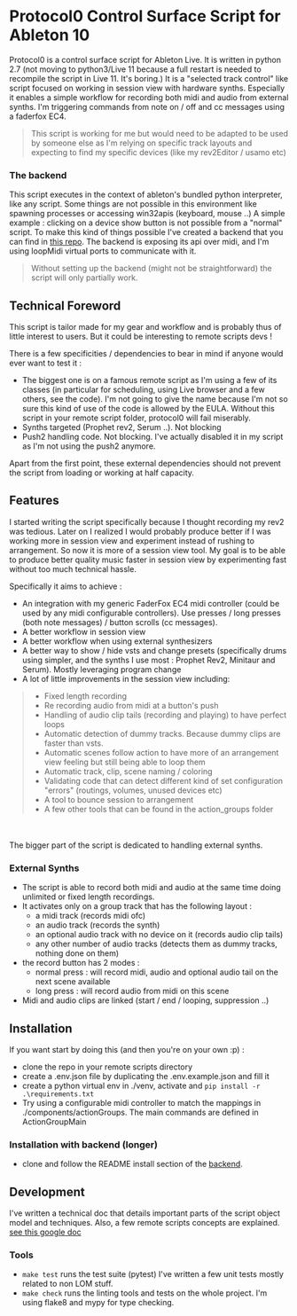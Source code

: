 # Protocol0 Control Surface Script for Ableton 10

Protocol0 is a control surface script for Ableton Live. 
It is written in python 2.7 (not moving to python3/Live 11 because a full restart is needed to recompile the script in Live 11. It's boring.)
It is a "selected track control" like script focused on working in session view with hardware synths.
Especially it enables a simple workflow for recording both midi and audio from external synths.
I'm triggering commands from note on / off and cc messages using a
faderfox EC4.
> This script is working for me but would need to be adapted to be used by someone else as I'm relying on specific track
> layouts and expecting to find my specific devices (like my rev2Editor / usamo etc)

### The backend

This script executes in the context of ableton's bundled python interpreter, like any script.
Some things are not possible in this environment like spawning processes or accessing win32apis (keyboard, mouse ..)
A simple example : clicking on a device show button is not possible from a "normal" script.
To make this kind of things possible I've created a backend that you can find
in [this repo](https://github.com/lebrunthibault/Protocol-0-backend). The backend is exposing its api over midi, and I'm using
loopMidi virtual ports to communicate with it.
> Without setting up the backend (might not be straightforward) the script will only partially work.

## Technical Foreword

This script is tailor made for my gear and workflow and is probably thus of little interest to users. But it could be
interesting to remote scripts devs !

There is a few specificities / dependencies to bear in mind if anyone would ever want to test it :

- The biggest one is on a famous remote script as I'm using a few of its classes (in particular for scheduling, using
  Live browser and a few others, see the code). I'm not going to give the name because I'm not so sure this kind of use
  of the code is allowed by the EULA. Without this script in your remote script folder, protocol0 will fail miserably.
- Synths targeted (Prophet rev2, Serum ..). Not blocking
- Push2 handling code. Not blocking. I've actually disabled it in my script as I'm not using the push2 anymore.

Apart from the first point, these external dependencies should not prevent the script from loading or working at half capacity.

## Features

I started writing the script specifically because I thought recording my rev2 was tedious. Later on I realized I would
probably produce better if I was working more in session view and experiment instead of rushing to arrangement. So now
it is more of a session view tool. My goal is to be able to produce better quality music faster in session view by
experimenting fast without too much technical hassle.

Specifically it aims to achieve :

- An integration with my generic FaderFox EC4 midi controller (could be used by any midi configurable controllers). Use
  presses / long presses (both note messages) / button scrolls (cc messages).
- A better workflow in session view
- A better workflow when using external synthesizers
- A better way to show / hide vsts and change presets (specifically drums using simpler, and the synths I use most :
  Prophet Rev2, Minitaur and Serum). Mostly leveraging program change
- A lot of little improvements in the session view including:

> - Fixed length recording
> - Re recording audio from midi at a button's push
> - Handling of audio clip tails (recording and playing) to have perfect loops
> - Automatic detection of dummy tracks. Because dummy clips are faster than vsts.
> - Automatic scenes follow action to have more of an arrangement view feeling but still being able to loop them
> - Automatic track, clip, scene naming / coloring
> - Validating code that can detect different kind of set configuration "errors" (routings, volumes, unused devices etc)
> - A tool to bounce session to arrangement
> - A few other tools that can be found in the action_groups folder

<br><br>
The bigger part of the script is dedicated to handling external synths.

### External Synths

- The script is able to record both midi and audio at the same time doing unlimited or fixed length recordings.
- It activates only on a group track that has the following layout :
  - a midi track (records midi ofc)
  - an audio track (records the synth)
  - an optional audio track with no device on it (records audio clip tails)
  - any other number of audio tracks (detects them as dummy tracks, nothing done on them)
- the record button has 2 modes :
  - normal press : will record midi, audio and optional audio tail on the next scene available
  - long press : will record audio from midi on this scene
- Midi and audio clips are linked (start / end / looping, suppression ..)

## Installation

If you want start by doing this (and then you're on your own :p) :

- clone the repo in your remote scripts directory
- create a .env.json file by duplicating the .env.example.json and fill it
- create a python virtual env in ./venv, activate and `pip install -r .\requirements.txt`
- Try using a configurable midi controller to match the mappings in ./components/actionGroups. The main commands are defined in ActionGroupMain

### Installation with backend (longer)

- clone and follow the README install section of the [backend](https://github.com/lebrunthibault/Protocol-0-backend).

## Development

I've written a technical doc that details important parts of the script object model and techniques. Also, a few
remote scripts concepts are
explained. [see this google doc](https://lebrunthibault.github.io/post/protocol0-technical-overview/)

### Tools

- `make test` runs the test suite (pytest) I've written a few unit tests mostly related to non LOM stuff.
- `make check` runs the linting tools and tests on the whole project. I'm using flake8 and mypy for type checking.
